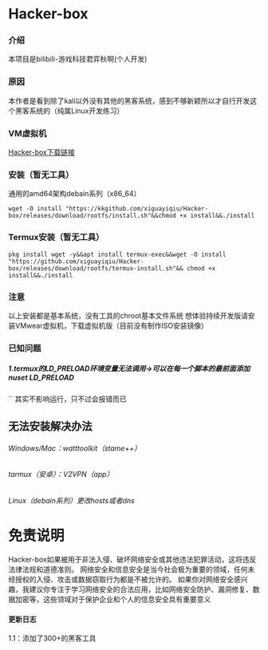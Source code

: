 # Hacker-box
### 介绍
本项目是bilibili-游戏科技君弈秋啊(个人开发)
### 原因
本作者是看到除了kali以外没有其他的黑客系统，感到不够新颖所以才自行开发这个黑客系统的（纯属Linux开发练习）
### VM虚拟机
[Hacker-box下载链接](https://www.123912.com/s/rBVcVv-noGjh)
### 安装（暂无工具）
通用的amd64架构debain系列（x86_64）
```shell
wget -O install "https://kkgithub.com/xiguayiqiu/Hacker-box/releases/download/rootfs/install.sh"&&chmod +x install&&./install
```
### Termux安装（暂无工具）
```
pkg install wget -y&&apt install termux-exec&&wget -O install "https://github.com/xiguayiqiu/Hacker-box/releases/download/rootfs/termux-install.sh"&& chmod +x install&&./install
```
### 注意
以上安装都是基本系统，没有工具的chroot基本文件系统
想体验持续开发版请安装VMwear虚拟机，下载虚拟机版（目前没有制作ISO安装镜像）
### 已知问题
##### 1.termux的LD_PRELOAD环境变量无法调用->可以在每一个脚本的最前面添加nuset LD_PRELOAD 
``
其实不影响运行，只不过会报错而已
## 无法安装解决办法
###### Windows/Mac：watttoolkit（stame++）
###### tarmux（安卓）：V2VPN（app）
###### Linux（debain系列）更改hosts或者dns

# 免责说明
Hacker-box如果被用于非法入侵、破坏网络安全或其他违法犯罪活动，这将违反法律法规和道德准则。
网络安全和信息安全是当今社会极为重要的领域，任何未经授权的入侵、攻击或数据窃取行为都是不被允许的。
如果你对网络安全感兴趣，我建议你专注于学习网络安全的合法应用，比如网络安全防护、漏洞修复、数据加密等，这些领域对于保护企业和个人的信息安全具有重要意义
#### 更新日志
1.1：添加了300+的黑客工具

